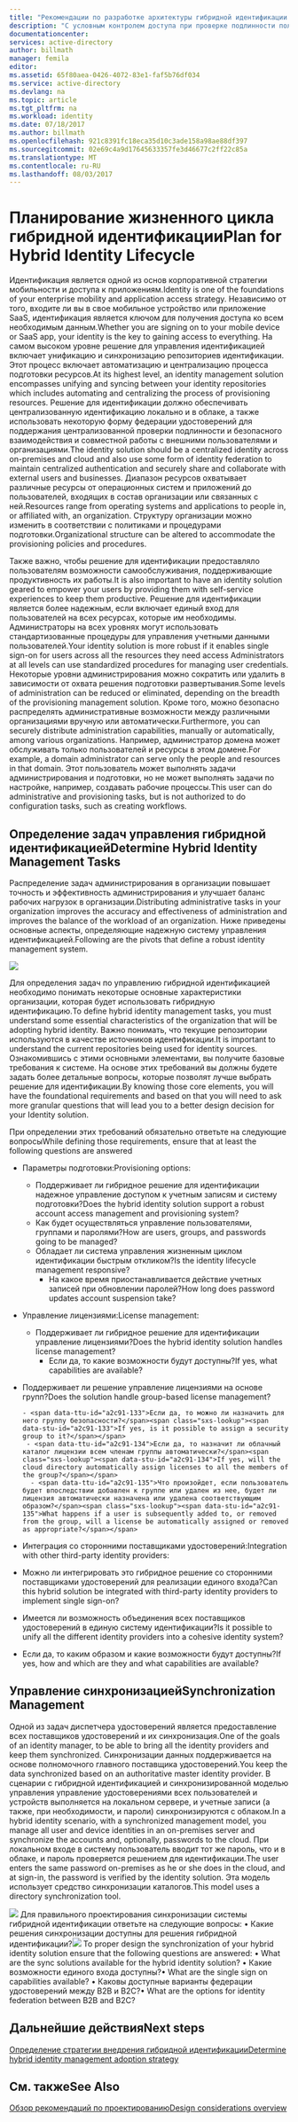 ```yaml
---
title: "Рекомендации по разработке архитектуры гибридной идентификации в Azure Active Directory ― определение задач управления гибридной идентификацией | Документация Майкрософт"
description: "С условным контролем доступа при проверке подлинности пользователя и перед предоставлением ему доступа к приложению Azure Active Directory проверяет определенные условия, которые вы можете выбрать. Если эти условия выполняются, пользователь проходит проверку подлинности, и ему дается доступ к приложению."
documentationcenter: 
services: active-directory
author: billmath
manager: femila
editor: 
ms.assetid: 65f80aea-0426-4072-83e1-faf5b76df034
ms.service: active-directory
ms.devlang: na
ms.topic: article
ms.tgt_pltfrm: na
ms.workload: identity
ms.date: 07/18/2017
ms.author: billmath
ms.openlocfilehash: 921c8391fc18eca35d10c3ade158a98ae88df397
ms.sourcegitcommit: 02e69c4a9d17645633357fe3d46677c2ff22c85a
ms.translationtype: MT
ms.contentlocale: ru-RU
ms.lasthandoff: 08/03/2017
---
```

# <a name="plan-for-hybrid-identity-lifecycle"></a><span data-ttu-id="a2c91-104">Планирование жизненного цикла гибридной идентификации</span><span class="sxs-lookup"><span data-stu-id="a2c91-104">Plan for Hybrid Identity Lifecycle</span></span>
<span data-ttu-id="a2c91-105">Идентификация является одной из основ корпоративной стратегии мобильности и доступа к приложениям.</span><span class="sxs-lookup"><span data-stu-id="a2c91-105">Identity is one of the foundations of your enterprise mobility and application access strategy.</span></span> <span data-ttu-id="a2c91-106">Независимо от того, входите ли вы в свое мобильное устройство или приложение SaaS, идентификация является ключом для получения доступа ко всем необходимым данным.</span><span class="sxs-lookup"><span data-stu-id="a2c91-106">Whether you are signing on to your mobile device or SaaS app, your identity is the key to gaining access to everything.</span></span> <span data-ttu-id="a2c91-107">На самом высоком уровне решение для управления идентификацией включает унификацию и синхронизацию репозиториев идентификации. Этот процесс включает автоматизацию и централизацию процесса подготовки ресурсов.</span><span class="sxs-lookup"><span data-stu-id="a2c91-107">At its highest level, an identity management solution encompasses unifying and syncing between your identity repositories which includes automating and centralizing the process of provisioning resources.</span></span> <span data-ttu-id="a2c91-108">Решение для идентификации должно обеспечивать централизованную идентификацию локально и в облаке, а также использовать некоторую форму федерации удостоверений для поддержания централизованной проверки подлинности и безопасного взаимодействия и совместной работы с внешними пользователями и организациями.</span><span class="sxs-lookup"><span data-stu-id="a2c91-108">The identity solution should be a centralized identity across on-premises and cloud and also use some form of identity federation to maintain centralized authentication and securely share and collaborate with external users and businesses.</span></span> <span data-ttu-id="a2c91-109">Диапазон ресурсов охватывает различные ресурсы от операционных систем и приложений до пользователей, входящих в состав организации или связанных с ней.</span><span class="sxs-lookup"><span data-stu-id="a2c91-109">Resources range from operating systems and applications to people in, or affiliated with, an organization.</span></span> <span data-ttu-id="a2c91-110">Структуру организации можно изменить в соответствии с политиками и процедурами подготовки.</span><span class="sxs-lookup"><span data-stu-id="a2c91-110">Organizational structure can be altered to accommodate the provisioning policies and procedures.</span></span>

<span data-ttu-id="a2c91-111">Также важно, чтобы решение для идентификации предоставляло пользователям возможности самообслуживания, поддерживающие продуктивность их работы.</span><span class="sxs-lookup"><span data-stu-id="a2c91-111">It is also important to have an identity solution geared to empower your users by providing them with self-service experiences to keep them productive.</span></span> <span data-ttu-id="a2c91-112">Решение для идентификации является более надежным, если включает единый вход для пользователей на всех ресурсах, которые им необходимы. Администраторы на всех уровнях могут использовать стандартизованные процедуры для управления учетными данными пользователей.</span><span class="sxs-lookup"><span data-stu-id="a2c91-112">Your identity solution is more robust if it enables single sign-on for users across all the resources they need access Administrators at all levels can use standardized procedures for managing user credentials.</span></span> <span data-ttu-id="a2c91-113">Некоторые уровни администрирования можно сократить или удалить в зависимости от охвата решения подготовки развертывания.</span><span class="sxs-lookup"><span data-stu-id="a2c91-113">Some levels of administration can be reduced or eliminated, depending on the breadth of the provisioning management solution.</span></span> <span data-ttu-id="a2c91-114">Кроме того, можно безопасно распределять административные возможности между различными организациями вручную или автоматически.</span><span class="sxs-lookup"><span data-stu-id="a2c91-114">Furthermore, you can securely distribute administration capabilities, manually or automatically, among various organizations.</span></span> <span data-ttu-id="a2c91-115">Например, администратор домена может обслуживать только пользователей и ресурсы в этом домене.</span><span class="sxs-lookup"><span data-stu-id="a2c91-115">For example, a domain administrator can serve only the people and resources in that domain.</span></span> <span data-ttu-id="a2c91-116">Этот пользователь может выполнять задачи администрирования и подготовки, но не может выполнять задачи по настройке, например, создавать рабочие процессы.</span><span class="sxs-lookup"><span data-stu-id="a2c91-116">This user can do administrative and provisioning tasks, but is not authorized to do configuration tasks, such as creating workflows.</span></span>

## <a name="determine-hybrid-identity-management-tasks"></a><span data-ttu-id="a2c91-117">Определение задач управления гибридной идентификацией</span><span class="sxs-lookup"><span data-stu-id="a2c91-117">Determine Hybrid Identity Management Tasks</span></span>
<span data-ttu-id="a2c91-118">Распределение задач администрирования в организации повышает точность и эффективность администрирования и улучшает баланс рабочих нагрузок в организации.</span><span class="sxs-lookup"><span data-stu-id="a2c91-118">Distributing administrative tasks in your organization improves the accuracy and effectiveness of administration and improves the balance of the workload of an organization.</span></span> <span data-ttu-id="a2c91-119">Ниже приведены основные аспекты, определяющие надежную систему управления идентификацией.</span><span class="sxs-lookup"><span data-stu-id="a2c91-119">Following are the pivots that define a robust identity management system.</span></span>

 ![](./media/hybrid-id-design-considerations/Identity_management_considerations.png)

<span data-ttu-id="a2c91-120">Для определения задач по управлению гибридной идентификацией необходимо понимать некоторые основные характеристики организации, которая будет использовать гибридную идентификацию.</span><span class="sxs-lookup"><span data-stu-id="a2c91-120">To define hybrid identity management tasks, you must understand some essential characteristics of the organization that will be adopting hybrid identity.</span></span> <span data-ttu-id="a2c91-121">Важно понимать, что текущие репозитории используются в качестве источников идентификации.</span><span class="sxs-lookup"><span data-stu-id="a2c91-121">It is important to understand the current repositories being used for identity sources.</span></span> <span data-ttu-id="a2c91-122">Ознакомившись с этими основными элементами, вы получите базовые требования к системе. На основе этих требований вы должны будете задать более детальные вопросы, которые позволят лучше выбрать решение для идентификации.</span><span class="sxs-lookup"><span data-stu-id="a2c91-122">By knowing those core elements, you will have the foundational requirements and based on that you will need to ask more granular questions that will lead you to a better design decision for your Identity solution.</span></span>  

<span data-ttu-id="a2c91-123">При определении этих требований обязательно ответьте на следующие вопросы</span><span class="sxs-lookup"><span data-stu-id="a2c91-123">While defining those requirements, ensure that at least the following questions are answered</span></span>

* <span data-ttu-id="a2c91-124">Параметры подготовки:</span><span class="sxs-lookup"><span data-stu-id="a2c91-124">Provisioning options:</span></span> 
  
  * <span data-ttu-id="a2c91-125">Поддерживает ли гибридное решение для идентификации надежное управление доступом к учетным записям и систему подготовки?</span><span class="sxs-lookup"><span data-stu-id="a2c91-125">Does the hybrid identity solution support a robust account access management and provisioning system?</span></span>
  * <span data-ttu-id="a2c91-126">Как будет осуществляться управление пользователями, группами и паролями?</span><span class="sxs-lookup"><span data-stu-id="a2c91-126">How are users, groups, and passwords going to be managed?</span></span>
  * <span data-ttu-id="a2c91-127">Обладает ли система управления жизненным циклом идентификации быстрым откликом?</span><span class="sxs-lookup"><span data-stu-id="a2c91-127">Is the identity lifecycle management responsive?</span></span> 
    * <span data-ttu-id="a2c91-128">На какое время приостанавливается действие учетных записей при обновлении паролей?</span><span class="sxs-lookup"><span data-stu-id="a2c91-128">How long does password updates account suspension take?</span></span>
* <span data-ttu-id="a2c91-129">Управление лицензиями:</span><span class="sxs-lookup"><span data-stu-id="a2c91-129">License management:</span></span> 
  
  * <span data-ttu-id="a2c91-130">Поддерживает ли гибридное решение для идентификации управление лицензиями?</span><span class="sxs-lookup"><span data-stu-id="a2c91-130">Does the hybrid identity solution handles license management?</span></span>
    * <span data-ttu-id="a2c91-131">Если да, то какие возможности будут доступны?</span><span class="sxs-lookup"><span data-stu-id="a2c91-131">If yes, what capabilities are available?</span></span>
* <span data-ttu-id="a2c91-132">Поддерживает ли решение управление лицензиями на основе групп?</span><span class="sxs-lookup"><span data-stu-id="a2c91-132">Does the solution handle group-based license management?</span></span> 
  
      - <span data-ttu-id="a2c91-133">Если да, то можно ли назначить для него группу безопасности?</span><span class="sxs-lookup"><span data-stu-id="a2c91-133">If yes, is it possible to assign a security group to it?</span></span> 
       - <span data-ttu-id="a2c91-134">Если да, то назначит ли облачный каталог лицензии всем членам группы автоматически?</span><span class="sxs-lookup"><span data-stu-id="a2c91-134">If yes, will the cloud directory automatically assign licenses to all the members of the group?</span></span> 
        - <span data-ttu-id="a2c91-135">Что произойдет, если пользователь будет впоследствии добавлен к группе или удален из нее, будет ли лицензия автоматически назначена или удалена соответствующим образом?</span><span class="sxs-lookup"><span data-stu-id="a2c91-135">What happens if a user is subsequently added to, or removed from the group, will a license be automatically assigned or removed as appropriate?</span></span> 
* <span data-ttu-id="a2c91-136">Интеграция со сторонними поставщиками удостоверений:</span><span class="sxs-lookup"><span data-stu-id="a2c91-136">Integration with other third-party identity providers:</span></span>
* <span data-ttu-id="a2c91-137">Можно ли интегрировать это гибридное решение со сторонними поставщиками удостоверений для реализации единого входа?</span><span class="sxs-lookup"><span data-stu-id="a2c91-137">Can this hybrid solution be integrated with third-party identity providers to implement single sign-on?</span></span>
* <span data-ttu-id="a2c91-138">Имеется ли возможность объединения всех поставщиков удостоверений в единую систему идентификации?</span><span class="sxs-lookup"><span data-stu-id="a2c91-138">Is it possible to unify all the different identity providers into a cohesive identity system?</span></span>
* <span data-ttu-id="a2c91-139">Если да, то каким образом и какие возможности будут доступны?</span><span class="sxs-lookup"><span data-stu-id="a2c91-139">If yes, how and which are they and what capabilities are available?</span></span>

## <a name="synchronization-management"></a><span data-ttu-id="a2c91-140">Управление синхронизацией</span><span class="sxs-lookup"><span data-stu-id="a2c91-140">Synchronization Management</span></span>
<span data-ttu-id="a2c91-141">Одной из задач диспетчера удостоверений является предоставление всех поставщиков удостоверений и их синхронизация.</span><span class="sxs-lookup"><span data-stu-id="a2c91-141">One of the goals of an identity manager, to be able to bring all the identity providers and keep them synchronized.</span></span> <span data-ttu-id="a2c91-142">Синхронизации данных поддерживается на основе полномочного главного поставщика удостоверений.</span><span class="sxs-lookup"><span data-stu-id="a2c91-142">You keep the data synchronized based on an authoritative master identity provider.</span></span> <span data-ttu-id="a2c91-143">В сценарии с гибридной идентификацией и синхронизированной моделью управления управление удостоверениями всех пользователей и устройств выполняется на локальном сервере, и учетные записи (а также, при необходимости, и пароли) синхронизируются с облаком.</span><span class="sxs-lookup"><span data-stu-id="a2c91-143">In a hybrid identity scenario, with a synchronized management model, you manage all user and device identities in an on-premises server and synchronize the accounts and, optionally, passwords to the cloud.</span></span> <span data-ttu-id="a2c91-144">При локальном входе в систему пользователь вводит тот же пароль, что и в облаке, и пароль проверяется решением для идентификации.</span><span class="sxs-lookup"><span data-stu-id="a2c91-144">The user enters the same password on-premises as he or she does in the cloud, and at sign-in, the password is verified by the identity solution.</span></span> <span data-ttu-id="a2c91-145">Эта модель использует средство синхронизации каталогов.</span><span class="sxs-lookup"><span data-stu-id="a2c91-145">This model uses a directory synchronization tool.</span></span>

<span data-ttu-id="a2c91-146">![](./media/hybrid-id-design-considerations/Directory_synchronization.png) Для правильного проектирования синхронизации системы гибридной идентификации ответьте на следующие вопросы: •   Какие решения синхронизации доступны для решения гибридной идентификации?</span><span class="sxs-lookup"><span data-stu-id="a2c91-146">![](./media/hybrid-id-design-considerations/Directory_synchronization.png) To proper design the synchronization of your hybrid identity solution ensure that the following questions are answered: •    What are the sync solutions available for the hybrid identity solution?</span></span>
<span data-ttu-id="a2c91-147">•   Какие возможности единого входа доступны?</span><span class="sxs-lookup"><span data-stu-id="a2c91-147">•    What are the single sign on capabilities available?</span></span>
<span data-ttu-id="a2c91-148">•   Каковы доступные варианты федерации удостоверений между B2B и B2C?</span><span class="sxs-lookup"><span data-stu-id="a2c91-148">•    What are the options for identity federation between B2B and B2C?</span></span>

## <a name="next-steps"></a><span data-ttu-id="a2c91-149">Дальнейшие действия</span><span class="sxs-lookup"><span data-stu-id="a2c91-149">Next steps</span></span>
[<span data-ttu-id="a2c91-150">Определение стратегии внедрения гибридной идентификации</span><span class="sxs-lookup"><span data-stu-id="a2c91-150">Determine hybrid identity management adoption strategy</span></span>](active-directory-hybrid-identity-design-considerations-lifecycle-adoption-strategy.md)

## <a name="see-also"></a><span data-ttu-id="a2c91-151">См. также</span><span class="sxs-lookup"><span data-stu-id="a2c91-151">See Also</span></span>
[<span data-ttu-id="a2c91-152">Обзор рекомендаций по проектированию</span><span class="sxs-lookup"><span data-stu-id="a2c91-152">Design considerations overview</span></span>](active-directory-hybrid-identity-design-considerations-overview.md)

